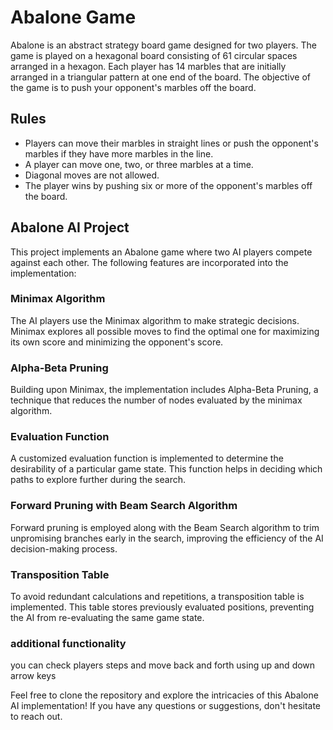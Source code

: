 # Abalone Game

Abalone is an abstract strategy board game designed for two players. The game is played on a hexagonal board consisting of 61 circular spaces arranged in a hexagon. Each player has 14 marbles that are initially arranged in a triangular pattern at one end of the board. The objective of the game is to push your opponent's marbles off the board.

## Rules
- Players can move their marbles in straight lines or push the opponent's marbles if they have more marbles in the line.
- A player can move one, two, or three marbles at a time.
- Diagonal moves are not allowed.
- The player wins by pushing six or more of the opponent's marbles off the board.

## Abalone AI Project
This project implements an Abalone game where two AI players compete against each other. The following features are incorporated into the implementation:
### Minimax Algorithm
The AI players use the Minimax algorithm to make strategic decisions. Minimax explores all possible moves to find the optimal one for maximizing its own score and minimizing the opponent's score.
### Alpha-Beta Pruning
Building upon Minimax, the implementation includes Alpha-Beta Pruning, a technique that reduces the number of nodes evaluated by the minimax algorithm.
### Evaluation Function
A customized evaluation function is implemented to determine the desirability of a particular game state. This function helps in deciding which paths to explore further during the search.
### Forward Pruning with Beam Search Algorithm
Forward pruning is employed along with the Beam Search algorithm to trim unpromising branches early in the search, improving the efficiency of the AI decision-making process.
### Transposition Table
To avoid redundant calculations and repetitions, a transposition table is implemented. This table stores previously evaluated positions, preventing the AI from re-evaluating the same game state.
### additional functionality 
you can check players steps and move back and forth using up and down arrow keys

Feel free to clone the repository and explore the intricacies of this Abalone AI implementation! If you have any questions or suggestions, don't hesitate to reach out.
